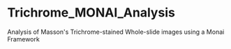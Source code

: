# Trichrome_MONAI_Analysis
Analysis of Masson's Trichrome-stained Whole-slide images using a Monai Framework
